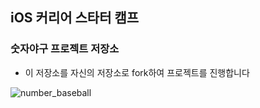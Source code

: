 ## iOS 커리어 스타터 캠프

### 숫자야구 프로젝트 저장소

- 이 저장소를 자신의 저장소로 fork하여 프로젝트를 진행합니다

![number_baseball](https://github.com/Hi-sop/ios-number-baseball/assets/69287436/2575ffe1-0146-40a5-b097-d0a6cd0d5f86)
